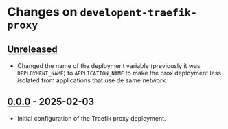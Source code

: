 # Changes on `developent-traefik-proxy`

## [Unreleased]
- Changed the name of the deployment variable (previously it was `DEPLOYMENT_NAME`) to `APPLICATION_NAME` to make the prox deployment less isolated from applications that use de same network.

## [0.0.0] - 2025-02-03
- Initial configuration of the Traefik proxy deployment.

[unreleased]: https://github.com/ttyrho/development-traefik-proxy/compare/0.0.0...HEAD
[0.0.0]: https://github.com/ttyrho/developent-traefik-proxy/releases/tag/0.0.0
